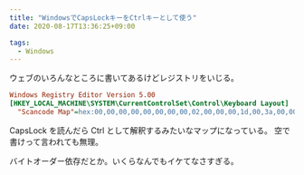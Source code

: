 ```yaml
---
title: "WindowsでCapsLockキーをCtrlキーとして使う"
date: 2020-08-17T13:36:25+09:00

tags:
  - Windows
---
```


ウェブのいろんなところに書いてあるけどレジストリをいじる。

```ini
Windows Registry Editor Version 5.00
[HKEY_LOCAL_MACHINE\SYSTEM\CurrentControlSet\Control\Keyboard Layout]
  "Scancode Map"=hex:00,00,00,00,00,00,00,00,02,00,00,00,1d,00,3a,00,00,00,00,00
```

CapsLock を読んだら Ctrl として解釈するみたいなマップになっている。
空で書けって言われても無理。

バイトオーダー依存だとか。いくらなんでもイケてなさすぎる。
